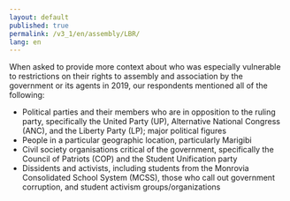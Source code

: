 ```yaml
---
layout: default
published: true
permalink: /v3_1/en/assembly/LBR/
lang: en
---
```

When asked to provide more context about who was especially vulnerable to restrictions on their rights to assembly and association by the government or its agents in 2019, our respondents mentioned all of the following: 

-	Political parties and their members who are in opposition to the ruling party, specifically the United Party (UP), Alternative National Congress (ANC), and the Liberty Party (LP); major political figures
-	People in a particular geographic location, particularly Marigibi
-	Civil society organisations critical of the government, specifically the Council of Patriots (COP) and the Student Unification party
-	Dissidents and activists, including students from the Monrovia Consolidated School System (MCSS), those who call out government corruption, and student activism groups/organizations

